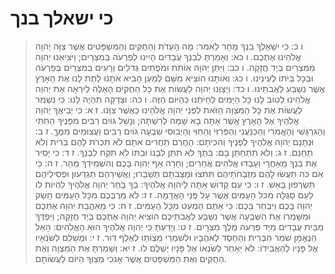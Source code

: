 # כי ישאלך בנך

> ו כ: כִּי יִשְׁאָלְךָ בִנְךָ מָחָר לֵאמֹר:  מָה הָעֵדֹת וְהַחֻקִּים וְהַמִּשְׁפָּטִים אֲשֶׁר צִוָּה יְהוָה אֱלֹהֵינוּ אֶתְכֶם.
> ו כא: וְאָמַרְתָּ לְבִנְךָ עֲבָדִים הָיִינוּ לְפַרְעֹה בְּמִצְרָיִם; וַיֹּצִיאֵנוּ יְהוָה מִמִּצְרַיִם בְּיָד חֲזָקָה.
> ו כב: וַיִּתֵּן יְהוָה אוֹתֹת וּמֹפְתִים גְּדֹלִים וְרָעִים בְּמִצְרַיִם בְּפַרְעֹה וּבְכָל בֵּיתוֹ לְעֵינֵינוּ.
> ו כג: וְאוֹתָנוּ הוֹצִיא מִשָּׁם לְמַעַן הָבִיא אֹתָנוּ לָתֶת לָנוּ אֶת הָאָרֶץ אֲשֶׁר נִשְׁבַּע לַאֲבֹתֵינוּ.
> ו כד: וַיְצַוֵּנוּ יְהוָה לַעֲשׂוֹת אֶת כָּל הַחֻקִּים הָאֵלֶּה לְיִרְאָה אֶת יְהוָה אֱלֹהֵינוּ לְטוֹב לָנוּ כָּל הַיָּמִים לְחַיֹּתֵנוּ כְּהַיּוֹם הַזֶּה.
> ו כה: וּצְדָקָה תִּהְיֶה לָּנוּ:  כִּי נִשְׁמֹר לַעֲשׂוֹת אֶת כָּל הַמִּצְוָה הַזֹּאת לִפְנֵי יְהוָה אֱלֹהֵינוּ כַּאֲשֶׁר צִוָּנוּ.
> ז א: כִּי יְבִיאֲךָ יְהוָה אֱלֹהֶיךָ אֶל הָאָרֶץ אֲשֶׁר אַתָּה בָא שָׁמָּה לְרִשְׁתָּהּ; וְנָשַׁל גּוֹיִם רַבִּים מִפָּנֶיךָ הַחִתִּי וְהַגִּרְגָּשִׁי וְהָאֱמֹרִי וְהַכְּנַעֲנִי וְהַפְּרִזִּי וְהַחִוִּי וְהַיְבוּסִי שִׁבְעָה גוֹיִם רַבִּים וַעֲצוּמִים מִמֶּךָּ.
> ז ב: וּנְתָנָם יְהוָה אֱלֹהֶיךָ לְפָנֶיךָ וְהִכִּיתָם:  הַחֲרֵם תַּחֲרִים אֹתָם לֹא תִכְרֹת לָהֶם בְּרִית וְלֹא תְחָנֵּם.
> ז ג: וְלֹא תִתְחַתֵּן בָּם:  בִּתְּךָ לֹא תִתֵּן לִבְנוֹ וּבִתּוֹ לֹא תִקַּח לִבְנֶךָ.
> ז ד: כִּי יָסִיר אֶת בִּנְךָ מֵאַחֲרַי וְעָבְדוּ אֱלֹהִים אֲחֵרִים; וְחָרָה אַף יְהוָה בָּכֶם וְהִשְׁמִידְךָ מַהֵר.
> ז ה: כִּי אִם כֹּה תַעֲשׂוּ לָהֶם מִזְבְּחֹתֵיהֶם תִּתֹּצוּ וּמַצֵּבֹתָם תְּשַׁבֵּרוּ; וַאֲשֵׁירֵהֶם תְּגַדֵּעוּן וּפְסִילֵיהֶם תִּשְׂרְפוּן בָּאֵשׁ.
> ז ו: כִּי עַם קָדוֹשׁ אַתָּה לַיהוָה אֱלֹהֶיךָ:  בְּךָ בָּחַר יְהוָה אֱלֹהֶיךָ לִהְיוֹת לוֹ לְעַם סְגֻלָּה מִכֹּל הָעַמִּים אֲשֶׁר עַל פְּנֵי הָאֲדָמָה.
> ז ז: לֹא מֵרֻבְּכֶם מִכָּל הָעַמִּים חָשַׁק יְהוָה בָּכֶם וַיִּבְחַר בָּכֶם:  כִּי אַתֶּם הַמְעַט מִכָּל הָעַמִּים.
> ז ח: כִּי מֵאַהֲבַת יְהוָה אֶתְכֶם וּמִשָּׁמְרוֹ אֶת הַשְּׁבֻעָה אֲשֶׁר נִשְׁבַּע לַאֲבֹתֵיכֶם הוֹצִיא יְהוָה אֶתְכֶם בְּיָד חֲזָקָה; וַיִּפְדְּךָ מִבֵּית עֲבָדִים מִיַּד פַּרְעֹה מֶלֶךְ מִצְרָיִם.
> ז ט: וְיָדַעְתָּ כִּי יְהוָה אֱלֹהֶיךָ הוּא הָאֱלֹהִים:  הָאֵל הַנֶּאֱמָן שֹׁמֵר הַבְּרִית וְהַחֶסֶד לְאֹהֲבָיו וּלְשֹׁמְרֵי מִצְוֹתָו לְאֶלֶף דּוֹר.
> ז י: וּמְשַׁלֵּם לְשֹׂנְאָיו אֶל פָּנָיו לְהַאֲבִידוֹ:  לֹא יְאַחֵר לְשֹׂנְאוֹ אֶל פָּנָיו יְשַׁלֶּם לוֹ.
> ז יא: וְשָׁמַרְתָּ אֶת הַמִּצְוָה וְאֶת הַחֻקִּים וְאֶת הַמִּשְׁפָּטִים אֲשֶׁר אָנֹכִי מְצַוְּךָ הַיּוֹם לַעֲשׂוֹתָם.
 

